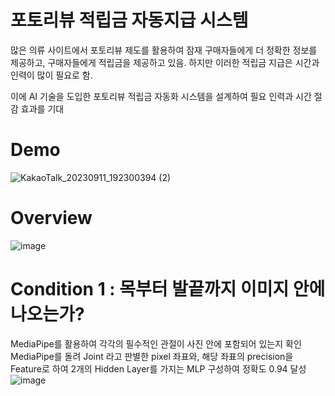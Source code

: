 # 포토리뷰 적립금 자동지급 시스템 
많은 의류 사이트에서 포토리뷰 제도를 활용하여 잠재 구매자들에게 더 정확한 정보를 제공하고, 구매자들에게 적립금을 제공하고 있음. 하지만 이러한 적립금 지급은 시간과 인력이 많이 필요로 함.  

이에 AI 기술을 도입한 포토리뷰 적립금 자동화 시스템을 설계하여 필요 인력과 시간 절감 효과를 기대

# Demo
![KakaoTalk_20230911_192300394 (2)](https://github.com/taemin-steve/Automatic-reserve-payment-system/assets/75752289/aecf3a8f-4320-4414-bb98-1e80fdb3e99c)

# Overview
![image](https://github.com/taemin-steve/taemin-steve/assets/75752289/e56c6c72-288b-4a8c-bd05-b5c2f3f2a632)

# Condition 1 : 목부터 발끝까지 이미지 안에 나오는가?
MediaPipe를 활용하여 각각의 필수적인 관절이 사진 안에 포함되어 있는지 확인  
MediaPipe를 돌려 Joint 라고 판별한 pixel 좌표와, 해당 좌표의 precision을 Feature로 하여 2개의 Hidden Layer를 가지는 MLP 구성하여 정확도 0.94 달성
![image](https://github.com/taemin-steve/taemin-steve/assets/75752289/18363298-047f-4fed-a608-376bb3f42756)
